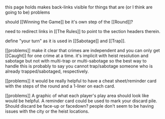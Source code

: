 this page holds makes back-links visible for things that are (or I think are going to be) problems


should [[Winning the Game]] be it's own step of the [[Round]]?

need to redirect links in [[The Rules]] to point to the section headers therein.

define "your turn" as it is used in [[Sabotage]] and [[Trap]].

[[problems]] make it clear that crimes are independent and you can only get [[Caught]] for one crime at a time. it's implicit with heist resolution and sabotage but not with multi-trap or multi-sabotage so the best way to handle this is probably to say you cannot trap/sabotage someone who is already trapped/sabotaged, respectively.

[[problems]] it would be really helpful to have a cheat sheet/reminder card with the steps of the round and a 1-liner on each card. 

[[problems]] A graphic of what each player's play area should look like would be helpful. A reminder card could be used to mark your discard pile. Should discard be face-up or facedown? people don't seem to be having issues with the city or the heist locations.




